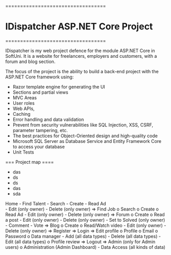 ==================================
# IDispatcher ASP.NET Core Project
==================================

IDispatcher is my web project defence for the module ASP.NET Core in SoftUni.
It is a website for freelancers, employers and customers, with a forum and blog section.

The focus of the project is the ability to build a back-end project with the ASP.NET Core framework using: 
 - Razor template engine for generating the UI
 - Sections and partial views
 - MVC Areas
 - User roles
 - Web APIs,
 - Caching
 - Error handling and data validation 
 - Prevent from security vulnerabilities like SQL Injection, XSS, CSRF, parameter tampering, etc.
 - The best practices for Object-Oriented design and high-quality code 
 - Microsoft SQL Server as Database Service and Entity Framework Core to access your database
 - Unit Tests 


=== Project map ====

- das
- ds
- ds
 - das
 - sda

 Home
  	- Find Talent
        -	Search
        -	Create
        - Read Ad    
           - Edit (only owner)
    	      - Delete (only owner)
  =>	Find Job
        o	Search
        o	Create
        o	Read Ad
            -	Edit (only owner)
            -	Delete (only owner)
  =>	Forum
        o	Create
        o	Read a post
           -	Edit (only owner)
           -	Delete (only owner)
           -	Set to Solved (only owner)
           -	Comment
           -	Vote
  =>	Blog
        o	Create
        o	Read/Watch video
           -	Edit (only owner)
           -	Delete (only owner)
  =>	Register
  =>	Login
  =>	Edit profile
        o	Profile
        o	Email
        o	Password
        o	Data manager
            -	Add (all data types)
            -	Delete (all data types)
            -	Edit (all data types)
        o	Profile review
  =>	Logout
  =>	Admin (only for Admin users)
        o Administration (Admin Dashboard)
            - Data Access (all kinds of data)
